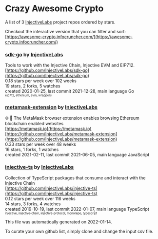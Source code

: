 # Crazy Awesome Crypto
A list of 3 [InjectiveLabs](https://github.com/InjectiveLabs) project repos ordered by stars.  

Checkout the interactive version that you can filter and sort: 
[https://awesome-crypto.infocruncher.com/](https://awesome-crypto.infocruncher.com/)  


### [sdk-go](https://github.com/InjectiveLabs/sdk-go) by [InjectiveLabs](https://github.com/InjectiveLabs)  
Tools to work with the Injective Chain, Injective EVM and EIP712.  
[https://github.com/InjectiveLabs/sdk-go](https://github.com/InjectiveLabs/sdk-go)  
0.18 stars per week over 102 weeks  
19 stars, 2 forks, 5 watches  
created 2020-01-25, last commit 2021-12-28, main language Go  
<sub><sup>eip712, ethereum, evm, wrappers</sup></sub>


### [metamask-extension](https://github.com/InjectiveLabs/metamask-extension) by [InjectiveLabs](https://github.com/InjectiveLabs)  
:globe_with_meridians: :electric_plug: The MetaMask browser extension enables browsing Ethereum blockchain enabled websites  
[https://metamask.io](https://metamask.io)  
[https://github.com/InjectiveLabs/metamask-extension](https://github.com/InjectiveLabs/metamask-extension)  
0.33 stars per week over 48 weeks  
16 stars, 1 forks, 1 watches  
created 2021-02-11, last commit 2021-06-05, main language JavaScript  


### [injective-ts](https://github.com/InjectiveLabs/injective-ts) by [InjectiveLabs](https://github.com/InjectiveLabs)  
Collection of TypeScript packages that consume and interact with the Injective Chain  
[https://github.com/InjectiveLabs/injective-ts](https://github.com/InjectiveLabs/injective-ts)  
0.12 stars per week over 116 weeks  
14 stars, 3 forks, 4 watches  
created 2019-10-19, last commit 2022-01-07, main language TypeScript  
<sub><sup>injective, injective-chain, injective-protocol, monorepo, typescript</sup></sub>


This file was automatically generated on 2022-01-14.  

To curate your own github list, simply clone and change the input csv file.  